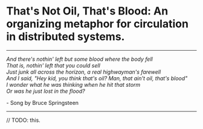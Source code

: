 # That's Not Oil, That's Blood: An organizing metaphor for circulation in distributed systems.

---

*And there's nothin' left but some blood where the body fell  
That is, nothin' left that you could sell  
Just junk all across the horizon, a real highwayman's farewell  
And I said, "Hey kid, you think that's oil? Man, that ain't oil, that's blood"  
I wonder what he was thinking when he hit that storm  
Or was he just lost in the flood?*

 \- Song by Bruce Springsteen
 
---

// TODO: this.
